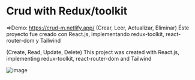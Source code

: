 # Crud with Redux/toolkit
=>Demo: https://crud-m.netlify.app/
(Crear, Leer, Actualizar, Eliminar) Éste proyecto fue creado con React.js, implementando redux-toolkit, react-router-dom y Tailwind

(Create, Read, Update, Delete) This project was created with React.js, implementing redux-toolkit, react-router-dom and Tailwind

![image](https://user-images.githubusercontent.com/82476871/167520592-42651d25-837d-4b48-a6c2-22fa166310db.png)

